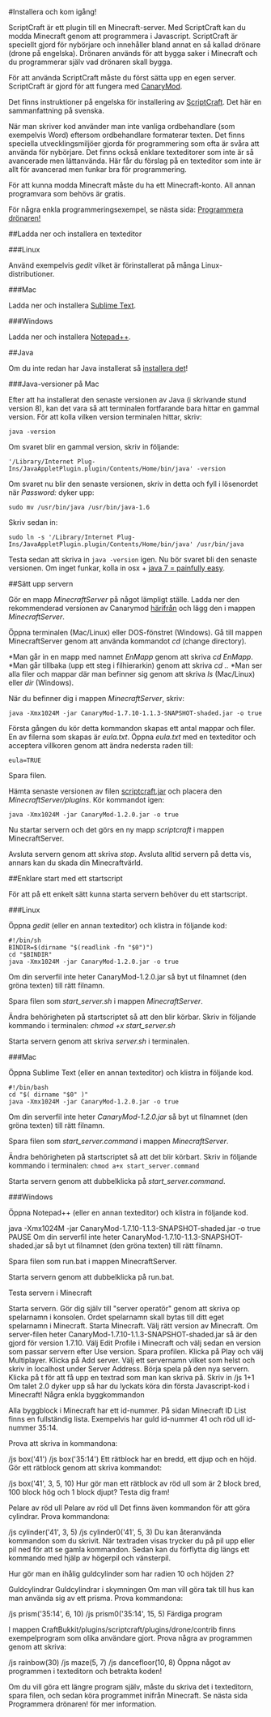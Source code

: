 #Installera och kom igång!

ScriptCraft är ett plugin till en Minecraft-server.
Med ScriptCraft kan du modda Minecraft genom att programmera i Javascript. 
ScriptCraft är speciellt gjord för nybörjare och innehåller bland annat en så kallad drönare (drone på engelska). 
Drönaren används för att bygga saker i Minecraft och du programmerar själv vad drönaren skall bygga. 

För att använda ScriptCraft måste du först sätta upp en egen server. 
ScriptCraft är gjord för att fungera med [CanaryMod](http://canarymod.net/).

Det finns instruktioner på engelska för installering av [ScriptCraft](http://scriptcraftjs.org/).
Det här en sammanfattning på svenska.

När man skriver kod använder man inte vanliga ordbehandlare (som exempelvis Word) eftersom ordbehandlare formaterar texten. Det finns speciella utvecklingsmiljöer gjorda för programmering som ofta är svåra att använda för nybörjare. Det finns också enklare texteditorer som inte är så avancerade men lättanvända. Här får du förslag på en texteditor som inte är allt för avancerad men funkar bra för programmering.

För att kunna modda Minecraft måste du ha ett Minecraft-konto. All annan programvara som behövs är gratis.

För några enkla programmeringsexempel, se nästa sida: [Programmera drönaren!](http://www.malinc.se/programming/minecraft/programDrone.php)

##Ladda ner och installera en texteditor

###Linux

Använd exempelvis *gedit* vilket är förinstallerat på många Linux-distributioner.

###Mac

Ladda ner och installera [Sublime Text](http://www.sublimetext.com/).

###Windows

Ladda ner och installera [Notepad++](http://notepad-plus-plus.org/).

##Java

Om du inte redan har Java installerat så [installera det](http://www.java.com/sv/)!

###Java-versioner på Mac

Efter att ha installerat den senaste versionen av Java (i skrivande stund version 8), kan det vara så att terminalen fortfarande bara hittar en gammal version. För att kolla vilken version terminalen hittar, skriv:

```
java -version
```

Om svaret blir en gammal version, skriv in följande:

```
'/Library/Internet Plug-Ins/JavaAppletPlugin.plugin/Contents/Home/bin/java' -version
```

Om svaret nu blir den senaste versionen, 
skriv in detta och fyll i lösenordet när *Password:* dyker upp:

```
sudo mv /usr/bin/java /usr/bin/java-1.6
```

Skriv sedan in:

```
sudo ln -s '/Library/Internet Plug-Ins/JavaAppletPlugin.plugin/Contents/Home/bin/java' /usr/bin/java
```

Testa sedan att skriva in ```java -version``` igen. Nu bör svaret bli den senaste versionen. Om inget funkar, kolla in osx + [java 7 = painfully easy](https://gist.github.com/johan/10590467).

##Sätt upp servern

Gör en mapp *MinecraftServer* på något lämpligt ställe. 
Ladda ner den rekommenderad versionen av Canarymod 
[härifrån](https://ci.visualillusionsent.net/job/CanaryMod/599/artifact/target/CanaryMod-1.7.10-1.1.3-SNAPSHOT-shaded.jar) och lägg den i mappen *MinecraftServer*.

Öppna terminalen (Mac/Linux) eller DOS-fönstret (Windows).
Gå till mappen MinecraftServer genom att använda kommandot *cd* (change directory).

*Man går in en mapp med namnet *EnMapp* genom att skriva *cd EnMapp*.
*Man går tillbaka (upp ett steg i filhierarkin) genom att skriva *cd ..*
*Man ser alla filer och mappar där man befinner sig genom att skriva *ls*
(Mac/Linux) eller *dir* (Windows).

När du befinner dig i mappen *MinecraftServer*, skriv:

```
java -Xmx1024M -jar CanaryMod-1.7.10-1.1.3-SNAPSHOT-shaded.jar -o true
```

Första gången du kör detta kommandon skapas ett antal mappar och filer. 
En av filerna som skapas är *eula.txt*. Öppna *eula.txt* med en texteditor och acceptera villkoren genom att ändra nedersta raden till:

```
eula=TRUE
```

Spara filen.

Hämta senaste versionen av filen
[scriptcraft.jar](https://github.com/walterhiggins/ScriptCraft/releases)
och placera den *MinecraftServer/plugins*. Kör kommandot igen:

```
java -Xmx1024M -jar CanaryMod-1.2.0.jar -o true
```

Nu startar servern och det görs en ny mapp *scriptcraft* i mappen MinecraftServer.

Avsluta servern genom att skriva *stop*.
Avsluta alltid servern på detta vis, annars kan du skada din Minecraftvärld.

##Enklare start med ett startscript

För att på ett enkelt sätt kunna starta servern behöver du ett startscript.

###Linux

Öppna *gedit* (eller en annan texteditor) och klistra in följande kod:

```
#!/bin/sh
BINDIR=$(dirname "$(readlink -fn "$0")")
cd "$BINDIR"
java -Xmx1024M -jar CanaryMod-1.2.0.jar -o true
```

Om din serverfil inte heter CanaryMod-1.2.0.jar så byt ut filnamnet (den gröna texten) till rätt filnamn.

Spara filen som *start_server.sh* i mappen *MinecraftServer*.

Ändra behörigheten på startscriptet så att den blir körbar.
Skriv in följande kommando i terminalen: *chmod +x start_server.sh*

Starta servern genom att skriva *server.sh* i terminalen.

###Mac

Öppna Sublime Text (eller en annan texteditor) och klistra in följande kod.

```
#!/bin/bash
cd "$( dirname "$0" )"
java -Xmx1024M -jar CanaryMod-1.2.0.jar -o true
```

Om din serverfil inte heter *CanaryMod-1.2.0.jar* så byt ut filnamnet (den gröna texten) till rätt filnamn.

Spara filen som *start_server.command* i mappen *MinecraftServer*.

Ändra behörigheten på startscriptet så att det blir körbart. 
Skriv in följande kommando i terminalen: ```chmod a+x start_server.command```

Starta servern genom att dubbelklicka på *start_server.command*.

###Windows

Öppna Notepad++ (eller en annan texteditor) och klistra in följande kod.

java -Xmx1024M -jar CanaryMod-1.7.10-1.1.3-SNAPSHOT-shaded.jar -o true
PAUSE
Om din serverfil inte heter CanaryMod-1.7.10-1.1.3-SNAPSHOT-shaded.jar så byt ut filnamnet (den gröna texten) till rätt filnamn.

Spara filen som run.bat i mappen MinecraftServer.

Starta servern genom att dubbelklicka på run.bat.

Testa servern i Minecraft

Starta servern.
Gör dig själv till "server operatör" genom att skriva op spelarnamn i konsolen. Ordet spelarnamn skall bytas till ditt eget spelarnamn i Minecraft.
Starta Minecraft.
Välj rätt version av Minecraft.
Om server-filen heter CanaryMod-1.7.10-1.1.3-SNAPSHOT-shaded.jar så är den gjord för version 1.7.10.
Välj Edit Profile i Minecraft och välj sedan en version som passar servern efter Use version.
Spara profilen.
Klicka på Play och välj Multiplayer.
Klicka på Add server.
Välj ett servernamn vilket som helst och skriv in localhost under Server Address.
Börja spela på den nya servern.
Klicka på t för att få upp en textrad som man kan skriva på. Skriv in
/js 1+1
Om talet 2.0 dyker upp så har du lyckats köra din första Javascript-kod i Minecraft!
Några enkla byggkommandon

Alla byggblock i Minecraft har ett id-nummer. På sidan Minecraft ID List finns en fullständig lista. Exempelvis har guld id-nummer 41 och röd ull id-nummer 35:14.

Prova att skriva in kommandona:

/js box('41')
/js box('35:14')
Ett rätblock har en bredd, ett djup och en höjd. Gör ett rätblock genom att skriva kommandot:

/js box('41', 3, 5, 10)
Hur gör man ett rätblock av röd ull som är 2 block bred, 100 block hög och 1 block djupt? Testa dig fram!

Pelare av röd ull
Pelare av röd ull
Det finns även kommandon för att göra cylindrar. Prova kommandona:

/js cylinder('41', 3, 5)
/js cylinder0('41', 5, 3)
Du kan återanvända kommandon som du skrivit. När textraden visas trycker du på pil upp eller pil ned för att se gamla kommandon. Sedan kan du förflytta dig längs ett kommando med hjälp av högerpil och vänsterpil.

Hur gör man en ihålig guldcylinder som har radien 10 och höjden 2?

Guldcylindrar
Guldcylindrar i skymningen
Om man vill göra tak till hus kan man använda sig av ett prisma. Prova kommandona:

/js prism('35:14', 6, 10)
/js prism0('35:14', 15, 5)
Färdiga program

I mappen CraftBukkit/plugins/scriptcraft/plugins/drone/contrib finns exempelprogram som olika användare gjort. Prova några av programmen genom att skriva:

/js rainbow(30)
/js maze(5, 7)
/js dancefloor(10, 8)
Öppna något av programmen i texteditorn och betrakta koden!

Om du vill göra ett längre program själv, måste du skriva det i texteditorn, spara filen, och sedan köra programmet inifrån Minecraft. Se nästa sida Programmera drönaren! för mer information.
